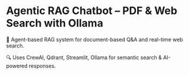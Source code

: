 # Agentic RAG Chatbot – PDF & Web Search with Ollama

📌 Agent-based RAG system for document-based Q&A and real-time web search.

🔍 Uses CrewAI, Qdrant, Streamlit, Ollama for semantic search & AI-powered responses.

